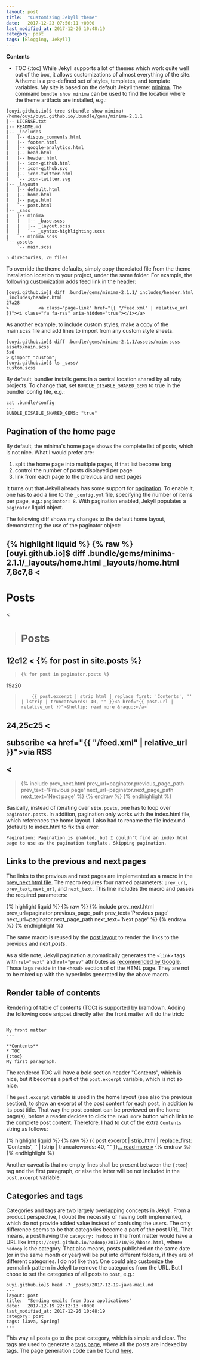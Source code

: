 ```yaml
---
layout: post
title:  "Customizing Jekyll theme"
date:   2017-12-23 07:56:11 +0000
last_modified_at: 2017-12-26 10:48:19
category: post
tags: [Blogging, Jekyll]
---
```


**Contents**
* TOC
{:toc}
While Jekyll supports a lot of themes which work quite well out of the box, it
allows customizations of almost everything of the site. A theme is a
pre-defined set of styles, templates, and template variables. My site is based
on the default Jekyll theme: [minima](https://github.com/jekyll/minima). The
command `bundle show minima` can be used to find the location where the theme
artifacts are installed, e.g.:

```
[ouyi.github.io]$ tree $(bundle show minima)
/home/ouyi/ouyi.github.io/.bundle/gems/minima-2.1.1
|-- LICENSE.txt
|-- README.md
|-- _includes
|   |-- disqus_comments.html
|   |-- footer.html
|   |-- google-analytics.html
|   |-- head.html
|   |-- header.html
|   |-- icon-github.html
|   |-- icon-github.svg
|   |-- icon-twitter.html
|   `-- icon-twitter.svg
|-- _layouts
|   |-- default.html
|   |-- home.html
|   |-- page.html
|   `-- post.html
|-- _sass
|   |-- minima
|   |   |-- _base.scss
|   |   |-- _layout.scss
|   |   `-- _syntax-highlighting.scss
|   `-- minima.scss
`-- assets
    `-- main.scss

5 directories, 20 files
```

To override the theme defaults, simply copy the related file from the theme
installation location to your project, under the same folder. For example, the
following customization adds feed link in the header:

```
[ouyi.github.io]$ diff .bundle/gems/minima-2.1.1/_includes/header.html _includes/header.html
27a28
>           <a class="page-link" href="{{ "/feed.xml" | relative_url }}"><i class="fa fa-rss" aria-hidden="true"></i></a>
```

As another example, to include custom styles, make a copy of the main.scss file
and add lines to import from any custom style sheets.

```
[ouyi.github.io]$ diff .bundle/gems/minima-2.1.1/assets/main.scss assets/main.scss
5a6
> @import "custom";
[ouyi.github.io]$ ls _sass/
custom.scss
```

By default, bundler installs gems in a central location shared by all ruby
projects. To change that, set `BUNDLE_DISABLE_SHARED_GEMS` to true in the
bundler config file, e.g.:

```
cat .bundle/config
---
BUNDLE_DISABLE_SHARED_GEMS: "true"
```

## Pagination of the home page

By default, the minima's home page shows the complete list of posts, which is
not nice. What I would prefer are:

1. split the home page into multiple pages, if that list become long
2. control the number of posts displayed per page
3. link from each page to the previous and next pages

It turns out that Jekyll already has some support for
[pagination](https://jekyllrb.com/docs/pagination/). To enable it, one has to
add a line to the `_config.yml`<!--_--> file, specifying the number of items per page,
e.g.: `paginator: 8`. With pagination enabled, Jekyll populates a `paginator`
liquid object.

The following diff shows my changes to the default home layout, demonstrating
the use of the paginator object:

{% highlight liquid %}
{% raw %}
[ouyi.github.io]$ diff .bundle/gems/minima-2.1.1/_layouts/home.html _layouts/home.html
7,8c7,8
<   <h1 class="page-heading">Posts</h1>
<
---
>   <h1 class="post-title">Posts</h1>
>
12c12
<     {% for post in site.posts %}
---
>     {% for post in paginator.posts %}
19a20
>         {{ post.excerpt | strip_html | replace_first: 'Contents', '' | lstrip | truncatewords: 40, "" }}<a href="{{ post.url | relative_url }}">&hellip; read more &raquo;</a>
24,25c25
<   <p class="rss-subscribe">subscribe <a href="{{ "/feed.xml" | relative_url }}">via RSS</a></p>
<
---
>   {% include prev_next.html prev_url=paginator.previous_page_path prev_text='Previous page' next_url=paginator.next_page_path next_text='Next page' %}
{% endraw %}
{% endhighlight %}
<!--_-->

Basically, instead of iterating over `site.posts`, one has to loop over
`paginator.posts`. In addition, pagination only works with the index.html file, which references the
home layout. I also had to rename the file index.md (default) to
index.html to fix this error:

```
Pagination: Pagination is enabled, but I couldn't find an index.html page to use as the pagination template. Skipping pagination.
```

## Links to the previous and next pages

The links to the previous and next pages are implemented as a macro in the
[prev_next.html
file](https://github.com/ouyi/ouyi.github.io/blob/master/_includes/prev_next.html).
The macro requires four named parameters: `prev_url`, `prev_text`, `next_url`,
and `next_text`. This line includes the macro and passes the required
parameters:

{% highlight liquid %}
{% raw %}
{% include prev_next.html prev_url=paginator.previous_page_path prev_text='Previous page' next_url=paginator.next_page_path next_text='Next page' %}
{% endraw %}
{% endhighlight %}

The same macro is reused by the [post layout](https://github.com/ouyi/ouyi.github.io/blob/master/_layouts/post.html) to render the links to the previous and next _posts_.

As a side note, Jekyll pagination automatically generates the `<link>` tags
with `rel="next"` and `rel="prev"` attributes as [recommended by
Google](https://webmasters.googleblog.com/2011/09/view-all-in-search-results.html).
Those tags reside in the `<head>` section of of the HTML page. They are not to
be mixed up with the hyperlinks generated by the above macro.

## Render table of contents

Rendering of table of contents (TOC) is supported by kramdown. Adding the following code snippet
directly after the front matter will do the trick:

```
---
My front matter
---

**Contents**
* TOC
{:toc}
My first paragraph.
```

The rendered TOC will have a bold section header "Contents", which is nice, but
it becomes a part of the `post.excerpt` variable, which is not so nice.

The `post.excerpt` variable is used in the home layout (see also the previous
section), to show an excerpt of the post content for each post, in addition to
its post title. That way the post content can be previewed on the home page(s),
before a reader decides to click the `read more` button which links to the
complete post content. Therefore, I had to cut of the extra `Contents` string as follows:

{% highlight liquid %}
{% raw %}
{{ post.excerpt | strip_html | replace_first: 'Contents', '' | lstrip | truncatewords: 40, "" }}<a href="{{ post.url | relative_url }}">&hellip; read more &raquo;</a>
{% endraw %}
{% endhighlight %}

Another caveat is that no empty lines shall be present between the `{:toc}` tag
and the first paragraph, or else the latter will be not included in the
`post.excerpt` variable.

## Categories and tags

Categories and tags are two largely overlapping concepts in Jekyll. From a
product perspective, I doubt the necessity of having both implemented, which do
not provide added value instead of confusing the users. The only difference
seems to be that categories become a part of the post URL. That means, a post
having the `category: hadoop` in the front matter would have a URL like
`https://ouyi.github.io/hadoop/2017/10/08/hbase.html`, where `hadoop` is the
category. That also means, posts published on the same date (or in the same
month or year) will be put into different folders, if they are of different
categories. I do not like that. One could also customize the permalink pattern
in Jekyll to remove the categories from the URL. But I chose to set the
categories of all posts to `post`, e.g.:

```
ouyi.github.io]$ head -7 _posts/2017-12-19-java-mail.md
---
layout: post
title:  "Sending emails from Java applications"
date:   2017-12-19 22:12:13 +0000
last_modified_at: 2017-12-26 10:48:19
category: post
tags: [Java, Spring]
---
```

This way all posts go to the post category, which is simple and clear. The tags
are used to generate a [tags page](/tags/), where all the posts are indexed by
tags. The page generation code can be found
[here](https://github.com/ouyi/ouyi.github.io/blob/master/tags.html).
